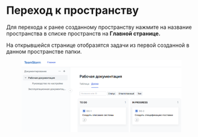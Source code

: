 # Переход к пространству

Для перехода к ранее созданному пространству нажмите на название пространства в списке пространств на **Главной странице.**

На открывшейся странице отобразятся задачи из первой созданной в данном пространстве папки.

<figure><img src="../../../../.gitbook/assets/изображение (1) (1) (1) (1) (1).png" alt=""><figcaption></figcaption></figure>
